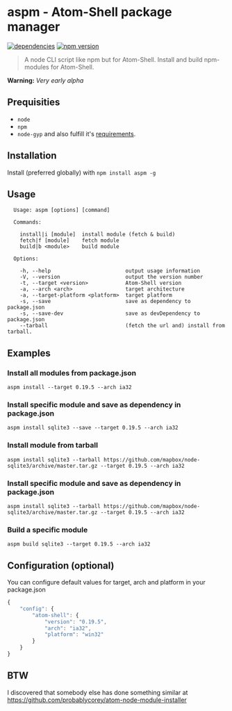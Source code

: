 
# aspm - Atom-Shell package manager

[![dependencies](http://img.shields.io/david/bwin/aspm.svg?style=flat-square)](https://david-dm.org/bwin/aspm)
[![npm version](http://img.shields.io/npm/v/aspm.svg?style=flat-square)](https://npmjs.org/package/aspm)

> A node CLI script like npm but for Atom-Shell. Install and build npm-modules for Atom-Shell.

**Warning:** *Very early alpha*

## Prequisities
- `node`
- `npm`
- `node-gyp` and also fulfill it's [requirements](https://github.com/TooTallNate/node-gyp#installation).

## Installation

Install (preferred globally) with `npm install aspm -g`

## Usage

```
  Usage: aspm [options] [command]

  Commands:

    install|i [module]  install module (fetch & build)
    fetch|f [module]    fetch module
    build|b <module>    build module

  Options:

    -h, --help                        output usage information
    -V, --version                     output the version number
    -t, --target <version>            Atom-Shell version
    -a, --arch <arch>                 target architecture
    -a, --target-platform <platform>  target platform
    -s, --save                        save as dependency to package.json
    -s, --save-dev                    save as devDependency to package.json
    --tarball                         (fetch the url and) install from tarball.
```

## Examples

### Install all modules from package.json
`aspm install --target 0.19.5 --arch ia32`

### Install specific module and save as dependency in package.json
`aspm install sqlite3 --save --target 0.19.5 --arch ia32`

### Install module from tarball
`aspm install sqlite3 --tarball https://github.com/mapbox/node-sqlite3/archive/master.tar.gz --target 0.19.5 --arch ia32`

### Install specific module and save as dependency in package.json
`aspm install sqlite3 --tarball https://github.com/mapbox/node-sqlite3/archive/master.tar.gz --target 0.19.5 --arch ia32`

### Build a specific module
`aspm build sqlite3 --target 0.19.5 --arch ia32`

## Configuration (optional)
You can configure default values for target, arch and platform in your package.json
```js
{
	"config": {
		"atom-shell": {
			"version": "0.19.5",
			"arch": "ia32",
			"platform": "win32"
		}
	}
}
```

## BTW
I discovered that somebody else has done something similar at https://github.com/probablycorey/atom-node-module-installer